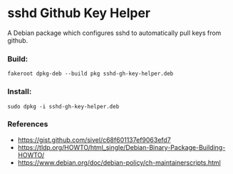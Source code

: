 # sshd Github Key Helper

A Debian package which configures sshd to automatically pull keys from github.


### Build:

```
fakeroot dpkg-deb --build pkg sshd-gh-key-helper.deb
```

### Install:

```
sudo dpkg -i sshd-gh-key-helper.deb
```

### References

* https://gist.github.com/sivel/c68f601137ef9063efd7
* https://tldp.org/HOWTO/html_single/Debian-Binary-Package-Building-HOWTO/
* https://www.debian.org/doc/debian-policy/ch-maintainerscripts.html
